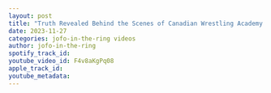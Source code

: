 ```yaml
---
layout: post
title: "Truth Revealed Behind the Scenes of Canadian Wrestling Academy | Jacques Rougeau"
date: 2023-11-27
categories: jofo-in-the-ring videos
author: jofo-in-the-ring
spotify_track_id: 
youtube_video_id: F4v8aKgPq08
apple_track_id: 
youtube_metadata: 
---
```

